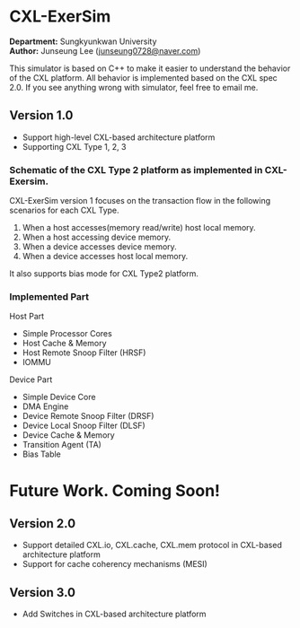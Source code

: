 # CXL-ExerSim

**Department:** Sungkyunkwan University  
**Author:** Junseung Lee (junseung0728@naver.com)

This simulator is based on C++ to make it easier to understand the behavior of the CXL platform. All behavior is implemented based on the CXL spec 2.0. If you see anything wrong with simulator, feel free to email me.

## Version 1.0
- Support high-level CXL-based architecture platform
- Supporting CXL Type 1, 2, 3

### Schematic of the CXL Type 2 platform as implemented in CXL-Exersim.


CXL-ExerSim version 1 focuses on the transaction flow in the following scenarios for each CXL Type. 
1. When a host accesses(memory read/write) host local memory. 
2. When a host accessing device memory.
3. When a device accesses device memory.
4. When a device accesses host local memory.

It also supports bias mode for CXL Type2 platform.  

### Implemented Part
Host Part 
- Simple Processor Cores
- Host Cache & Memory 
- Host Remote Snoop Filter (HRSF)
- IOMMU

Device Part
- Simple Device Core
- DMA Engine
- Device Remote Snoop Filter (DRSF)
- Device Local Snoop Filter (DLSF)
- Device Cache & Memory
- Transition Agent (TA)
- Bias Table



# Future Work. Coming Soon!

## Version 2.0

- Support detailed CXL.io, CXL.cache, CXL.mem protocol in CXL-based architecture platform
- Support for cache coherency mechanisms (MESI)


## Version 3.0

- Add Switches in CXL-based architecture platform
